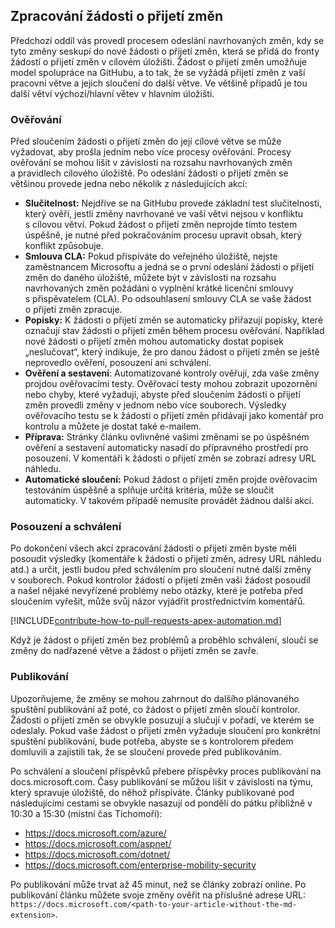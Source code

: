 ## <a name="pull-request-processing"></a>Zpracování žádosti o přijetí změn

Předchozí oddíl vás provedl procesem odeslání navrhovaných změn, kdy se tyto změny seskupí do nové žádosti o přijetí změn, která se přidá do fronty žádostí o přijetí změn v cílovém úložišti. Žádost o přijetí změn umožňuje model spolupráce na GitHubu, a to tak, že se vyžádá přijetí změn z vaší pracovní větve a jejich sloučení do další větve. Ve většině případů je tou další větví výchozí/hlavní větev v hlavním úložišti.

### <a name="validation"></a>Ověřování

Před sloučením žádosti o přijetí změn do její cílové větve se může vyžadovat, aby prošla jedním nebo více procesy ověřování. Procesy ověřování se mohou lišit v závislosti na rozsahu navrhovaných změn a pravidlech cílového úložiště. Po odeslání žádosti o přijetí změn se většinou provede jedna nebo několik z následujících akcí:

- **Slučitelnost:** Nejdříve se na GitHubu provede základní test slučitelnosti, který ověří, jestli změny navrhované ve vaší větvi nejsou v konfliktu s cílovou větví. Pokud žádost o přijetí změn neprojde tímto testem úspěšně, je nutné před pokračováním procesu upravit obsah, který konflikt způsobuje.
- **Smlouva CLA:** Pokud přispíváte do veřejného úložiště, nejste zaměstnancem Microsoftu a jedná se o první odeslání žádosti o přijetí změn do daného úložiště, můžete být v závislosti na rozsahu navrhovaných změn požádáni o vyplnění krátké licenční smlouvy s přispěvatelem (CLA). Po odsouhlasení smlouvy CLA se vaše žádost o přijetí změn zpracuje.
- **Popisky:** K žádosti o přijetí změn se automaticky přiřazují popisky, které označují stav žádosti o přijetí změn během procesu ověřování. Například nové žádosti o přijetí změn mohou automaticky dostat popisek „neslučovat“, který indikuje, že pro danou žádost o přijetí změn se ještě neprovedlo ověření, posouzení ani schválení.
- **Ověření a sestavení**: Automatizované kontroly ověřují, zda vaše změny projdou ověřovacími testy. Ověřovací testy mohou zobrazit upozornění nebo chyby, které vyžadují, abyste před sloučením žádosti o přijetí změn provedli změny v jednom nebo více souborech. Výsledky ověřovacího testu se k žádosti o přijetí změn přidávají jako komentář pro kontrolu a můžete je dostat také e-mailem.
- **Příprava:** Stránky článku ovlivněné vašimi změnami se po úspěšném ověření a sestavení automaticky nasadí do přípravného prostředí pro posouzení. V komentáři k žádosti o přijetí změn se zobrazí adresy URL náhledu.
- **Automatické sloučení:** Pokud žádost o přijetí změn projde ověřovacím testováním úspěšně a splňuje určitá kritéria, může se sloučit automaticky. V takovém případě nemusíte provádět žádnou další akci.

### <a name="review-and-sign-off"></a>Posouzení a schválení

Po dokončení všech akcí zpracování žádosti o přijetí změn byste měli posoudit výsledky (komentáře k žádosti o přijetí změn, adresy URL náhledu atd.) a určit, jestli budou před schválením pro sloučení nutné další změny v souborech. Pokud kontrolor žádostí o přijetí změn vaši žádost posoudil a našel nějaké nevyřízené problémy nebo otázky, které je potřeba před sloučením vyřešit, může svůj názor vyjádřit prostřednictvím komentářů.

[!INCLUDE[contribute-how-to-pull-requests-apex-automation.md](contribute-how-to-pull-requests-apex-automation.md)]

Když je žádost o přijetí změn bez problémů a proběhlo schválení, sloučí se změny do nadřazené větve a žádost o přijetí změn se zavře.

### <a name="publishing"></a>Publikování

Upozorňujeme, že změny se mohou zahrnout do dalšího plánovaného spuštění publikování až poté, co žádost o přijetí změn sloučí kontrolor. Žádosti o přijetí změn se obvykle posuzují a slučují v pořadí, ve kterém se odeslaly. Pokud vaše žádost o přijetí změn vyžaduje sloučení pro konkrétní spuštění publikování, bude potřeba, abyste se s kontrolorem předem domluvili a zajistili tak, že se sloučení provede před publikováním.

Po schválení a sloučení příspěvků přebere příspěvky proces publikování na docs.microsoft.com. Časy publikování se můžou lišit v závislosti na týmu, který spravuje úložiště, do něhož přispíváte. Články publikované pod následujícími cestami se obvykle nasazují od pondělí do pátku přibližně v 10:30 a 15:30 (místní čas Tichomoří):

- https://docs.microsoft.com/azure/
- https://docs.microsoft.com/aspnet/
- https://docs.microsoft.com/dotnet/
- https://docs.microsoft.com/enterprise-mobility-security

Po publikování může trvat až 45 minut, než se články zobrazí online. Po publikování článku můžete svoje změny ověřit na příslušné adrese URL: `https://docs.microsoft.com/<path-to-your-article-without-the-md-extension>`.

